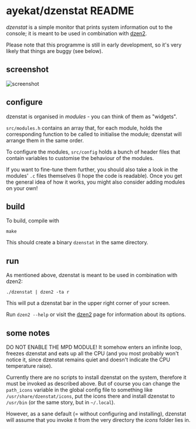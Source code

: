 ayekat/dzenstat README
======================


*dzenstat* is a simple monitor that prints system information out to the
console; it is meant to be used in combination with
<a href="http://github.com/robm/dzen/">dzen2</a>.

Please note that this programme is still in early development, so it's very
likely that things are buggy (see below).


screenshot
----------

![screenshot](http://ayekat.ch/img/host/github.com/screen_dzenstat.png)


configure
---------

dzenstat is organised in *modules* - you can think of them as "widgets".

<code>src/modules.h</code> contains an array that, for each module, holds the
corresponding function to be called to initialise the module; dzenstat will
arrange them in the same order.

To configure the modules, <code>src/config</code> holds a bunch of header files
that contain variables to customise the behaviour of the modules.

If you want to fine-tune them further, you should also take a look in the
modules' <code>.c</code> files themselves (I hope the code is readable). Once
you get the general idea of how it works, you might also consider adding modules
on your own!


build
-----

To build, compile with

	make

This should create a binary <code>dzenstat</code> in the same directory.


run
---

As mentioned above, dzenstat is meant to be used in combination with dzen2:

	./dzenstat | dzen2 -ta r

This will put a dzenstat bar in the upper right corner of your screen.

Run <code>dzen2 --help</code> or visit the
<a href="http://github.com/robm/dzen/">dzen2</a> page for information about its
options.


some notes
----------

DO NOT ENABLE THE MPD MODULE! It somehow enters an infinite loop, freezes
dzenstat and eats up all the CPU (and you most probably won't notice it, since
dzenstat remains quiet and doesn't indicate the CPU temperature raise).

Currently there are no scripts to install dzenstat on the system, therefore it
must be invoked as described above. But of course you can change the
<code>path\_icons</code> variable in the global config file to something like
<code>/usr/share/dzenstat/icons</code>, put the icons there and install dzenstat
to <code>/usr/bin</code> (or the same story, but in <code>~/.local</code>).

However, as a sane default (= without configuring and installing), dzenstat will
assume that you invoke it from the very directory the *icons* folder lies in.

